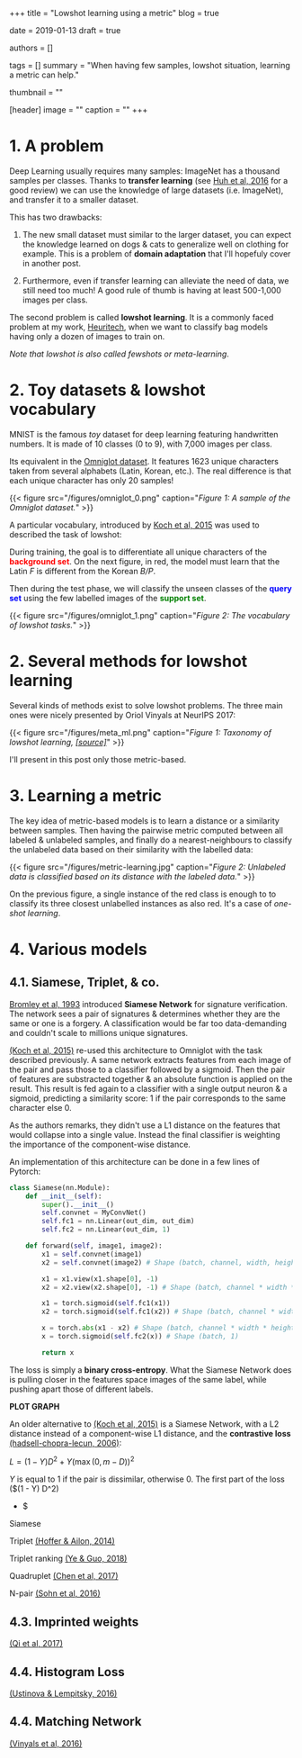 +++
title = "Lowshot learning using a metric"
blog = true

date = 2019-01-13
draft = true

authors = []

tags = []
summary = "When having few samples, lowshot situation, learning a metric can help."

thumbnail = ""

[header]
image = ""
caption = ""
+++

# 1. A problem

Deep Learning usually requires many samples: ImageNet has a thousand samples per
classes. Thanks to **transfer learning** (see [Huh et al, 2016](https://arxiv.org/abs/1608.08614)
for a good review) we can use the knowledge of large datasets (i.e. ImageNet),
and transfer it to a smaller dataset.

This has two drawbacks:

1. The new small dataset must similar to the larger dataset, you can expect
the knowledge learned on dogs & cats to generalize well on clothing for example.
This is a problem of **domain adaptation** that I'll hopefuly cover in another post.

2. Furthermore, even if transfer learning can alleviate the need of
data, we still need too much! A good rule of thumb is having at least 500-1,000
images per class.

The second problem is called **lowshot learning**. It is a commonly faced problem
at my work, [Heuritech](https://www.heuritech.com/), when we want to classify
bag models having only a dozen of images to train on.

*Note that lowshot is also called fewshots or meta-learning*.

# 2. Toy datasets & lowshot vocabulary

MNIST is the famous *toy* dataset for deep learning featuring handwritten
numbers. It is made of 10 classes (0 to 9), with 7,000 images per class.

Its equivalent in the [Omniglot dataset](https://github.com/brendenlake/omniglot).
It features 1623 unique characters taken from several alphabets (Latin, Korean, etc.).
The real difference is that each unique character has only 20 samples!

{{< figure src="/figures/omniglot_0.png" caption="*Figure 1: A sample of the Omniglot dataset.*" >}}

A particular vocabulary, introduced by [Koch et al, 2015](https://www.cs.cmu.edu/~rsalakhu/papers/oneshot1.pdf) was used to described the
task of lowshot:

During training, the goal is to differentiate all unique characters of the
<span style="color: red;">**background set**</span>. On the next figure, in red,
the model must learn that the Latin *F* is different from the Korean *B/P*.

Then during the test phase, we will classify the unseen classes of the
<span style="color: blue;">**query set**</span> using the few labelled images of the
<span style="color: green;">**support set**</span>.

{{< figure src="/figures/omniglot_1.png" caption="*Figure 2: The vocabulary of lowshot tasks.*" >}}


# 2. Several methods for lowshot learning

Several kinds of methods exist to solve lowshot problems. The three main ones were
nicely presented by Oriol Vinyals at NeurIPS 2017:

{{< figure src="/figures/meta_ml.png" caption="*Figure 1: Taxonomy of lowshot learning, [[source]](http://metalearning-symposium.ml/files/vinyals.pdf)*" >}}

I'll present in this post only those metric-based.


# 3. Learning a metric

The key idea of metric-based models is to learn a distance or a similarity between
samples. Then having the pairwise metric computed between all labeled & unlabeled
samples, and finally do a nearest-neighbours to classify the unlabeled data
based on their similarity with the labelled data:

{{< figure src="/figures/metric-learning.jpg" caption="*Figure 2: Unlabeled data is classified based on its distance with the labeled data.*" >}}

On the previous figure, a single instance of the red class is enough to to classify
its three closest unlabelled instances as also red. It's a case of *one-shot learning*.


# 4. Various models

## 4.1. Siamese, Triplet, & co.

[Bromley et al, 1993](https://papers.nips.cc/paper/769-signature-verification-using-a-siamese-time-delay-neural-network.pdf)
introduced **Siamese Network** for signature verification. The network sees a pair
of signatures & determines whether they are the same or one is a forgery. A
classification would be far too data-demanding and couldn't scale to millions unique signatures.

[(Koch et al, 2015)](https://www.cs.cmu.edu/~rsalakhu/papers/oneshot1.pdf) re-used
this architecture to Omniglot with the task described previously. A same network
extracts features from each image of the pair and pass those to a classifier
followed by a sigmoid. Then the pair of features are substracted together & an
absolute function is applied on the result. This result is fed again to a classifier
with a single output neuron & a sigmoid, predicting a similarity score: 1 if the
pair corresponds to the same character else 0.

As the authors remarks, they didn't use a L1 distance on the features that would
collapse into a single value. Instead the final classifier is weighting the
importance of the component-wise distance.

An implementation of this architecture can be done in a few lines of Pytorch:

```python
class Siamese(nn.Module):
    def __init__(self):
        super().__init__()
        self.convnet = MyConvNet()
        self.fc1 = nn.Linear(out_dim, out_dim)
        self.fc2 = nn.Linear(out_dim, 1)

    def forward(self, image1, image2):
        x1 = self.convnet(image1)
        x2 = self.convnet(image2) # Shape (batch, channel, width, height)

        x1 = x1.view(x1.shape[0], -1)
        x2 = x2.view(x2.shape[0], -1) # Shape (batch, channel * width * height)

        x1 = torch.sigmoid(self.fc1(x1))
        x2 = torch.sigmoid(self.fc1(x2)) # Shape (batch, channel * width * height)

        x = torch.abs(x1 - x2) # Shape (batch, channel * width * height)
        x = torch.sigmoid(self.fc2(x)) # Shape (batch, 1)

        return x
```

The loss is simply a **binary cross-entropy**. What the Siamese Network does is
pulling closer in the features space images of the same label, while pushing apart
those of different labels.

**PLOT GRAPH**

An older alternative to [(Koch et al, 2015)](https://www.cs.cmu.edu/~rsalakhu/papers/oneshot1.pdf)
is a Siamese Network, with a L2 distance instead of a component-wise L1 distance,
and the **contrastive loss** [(hadsell-chopra-lecun, 2006)](http://yann.lecun.com/exdb/publis/pdf/hadsell-chopra-lecun-06.pdf):

$L = (1 - Y) D^2 + Y (\max(0, m - D))^2$

$Y$ is equal to 1 if the pair is dissimilar, otherwise 0. The first part of the
loss ($(1 - Y) D^2)

- $


Siamese

Triplet [(Hoffer & Ailon, 2014)](https://arxiv.org/abs/1412.6622)

Triplet ranking [(Ye & Guo, 2018)](https://arxiv.org/abs/1804.07275)

Quadruplet [(Chen et al, 2017)](https://arxiv.org/abs/1704.01719)

N-pair [(Sohn et al, 2016)](http://www.nec-labs.com/uploads/images/Department-Images/MediaAnalytics/papers/nips16_npairmetriclearning.pdf)


## 4.3. Imprinted weights

[(Qi et al, 2017)](https://arxiv.org/abs/1712.07136)

## 4.4. Histogram Loss

[(Ustinova & Lempitsky, 2016)](https://arxiv.org/abs/1611.00822)

## 4.4. Matching Network

[(Vinyals et al, 2016)](https://arxiv.org/abs/1606.04080)

